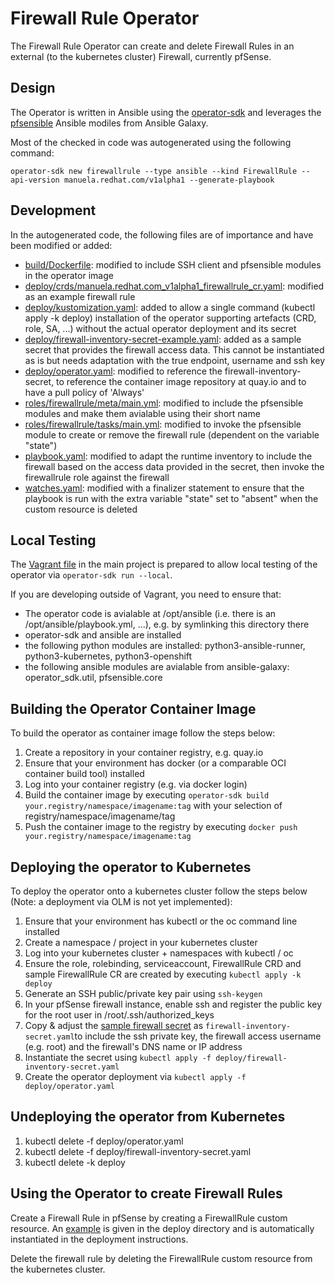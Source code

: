 # Firewall Rule Operator
The Firewall Rule Operator can create and delete Firewall Rules in an external (to the kubernetes cluster) Firewall, currently pfSense.

## Design
The Operator is written in Ansible using the [operator-sdk](https://github.com/operator-framework/operator-sdk/blob/master/doc/ansible/user-guide.md) and leverages the [pfsensible](https://github.com/pfsensible/core) Ansible modiles from Ansible Galaxy.

Most of the checked in code was autogenerated using the following command:
```shell
operator-sdk new firewallrule --type ansible --kind FirewallRule --api-version manuela.redhat.com/v1alpha1 --generate-playbook
```

## Development
In the autogenerated code, the following files are of importance and have been modified or added:

* [build/Dockerfile](build/Dockerfile): modified to include SSH client and pfsensible modules in the operator image
* [deploy/crds/manuela.redhat.com_v1alpha1_firewallrule_cr.yaml](deploy/crds/manuela.redhat.com_v1alpha1_firewallrule_cr.yaml): modified as an example firewall rule
* [deploy/kustomization.yaml](deploy/kustomization.yaml): added to allow a single command (kubectl apply -k deploy) installation of the operator supporting artefacts (CRD, role, SA, ...) without the actual operator deployment and its secret 
* [deploy/firewall-inventory-secret-example.yaml](deploy/firewall-inventory-secret-example.yaml): added as a sample secret that provides the firewall access data. This cannot be instantiated as is but needs adaptation with the true endpoint, username and ssh key 
* [deploy/operator.yaml](deploy/operator.yaml): modified to reference the firewall-inventory-secret, to reference the container image repository at quay.io and to have a pull policy of 'Always'
* [roles/firewallrule/meta/main.yml](roles/firewallrule/meta/main.yml): modified to include the pfsensible modules and make them avialable using their short name
* [roles/firewallrule/tasks/main.yml](roles/firewallrule/tasks/main.yml): modified to invoke the pfsensible module to create or remove the firewall rule (dependent on the variable "state")
* [playbook.yaml](playbook.yaml): modified to adapt the runtime inventory to include the firewall based on the access data provided in the secret, then invoke the firewallrule role against the firewall
* [watches.yaml](watches.yaml): modified with a finalizer statement to ensure that the playbook is run with the extra variable "state" set to "absent" when the custom resource is deleted

## Local Testing
The [Vagrant file](../Vagrantfile) in the main project is prepared to allow local testing of the operator via ```operator-sdk run --local```. 

If you are developing outside of Vagrant, you need to ensure that:
* The operator code is avialable at /opt/ansible (i.e. there is an /opt/ansible/playbook.yml, ...), e.g. by symlinking this directory there
* operator-sdk and ansible are installed
* the following python modules are installed: python3-ansible-runner, python3-kubernetes, python3-openshift
* the following ansible modules are avialable from ansible-galaxy: operator_sdk.util, pfsensible.core

## Building the Operator Container Image
To build the operator as container image follow the steps below:
1. Create a repository in your container registry, e.g. quay.io
2. Ensure that your environment has docker (or a comparable OCI container build tool) installed
3. Log into your container registry (e.g. via docker login)
4. Build the container image by executing ```operator-sdk build your.registry/namespace/imagename:tag``` with your selection of registry/namespace/imagename/tag 
5. Push the container image to the registry by executing ```docker push your.registry/namespace/imagename:tag```

## Deploying the operator to Kubernetes
To deploy the operator onto a kubernetes cluster follow the steps below (Note: a deployment via OLM is not yet implemented):

1. Ensure that your environment has kubectl or the oc command line installed
2. Create a namespace / project in your kubernetes cluster
3. Log into your kubernetes cluster + namespaces with kubectl / oc
4. Ensure the role, rolebinding, serviceaccount, FirewallRule CRD and sample FirewallRule CR are created by executing ```kubectl apply -k deploy```
5. Generate an SSH public/private key pair using ```ssh-keygen```
6. In your pfSense firewall instance, enable ssh and register the public key for the root user in /root/.ssh/authorized_keys
7. Copy & adjust the [sample firewall secret](deploy/firewall-inventory-secret-example.yaml) as ```firewall-inventory-secret.yaml```to include the ssh private key, the firewall access username (e.g. root) and the firewall's DNS name or IP address
8. Instantiate the secret using ```kubectl apply -f deploy/firewall-inventory-secret.yaml```
9. Create the operator deployment via ```kubectl apply -f deploy/operator.yaml```

## Undeploying the operator from Kubernetes

1. kubectl delete -f deploy/operator.yaml
1. kubectl delete -f deploy/firewall-inventory-secret.yaml
2. kubectl delete -k deploy

## Using the Operator to create Firewall Rules

Create a Firewall Rule in pfSense by creating a FirewallRule custom resource. An [example](deploy/crds/manuela.redhat.com_v1alpha1_firewallrule_cr.yaml) is given in the deploy directory and is automatically instantiated in the deployment instructions.

Delete the firewall rule by deleting the FirewallRule custom resource from the kubernetes cluster.
